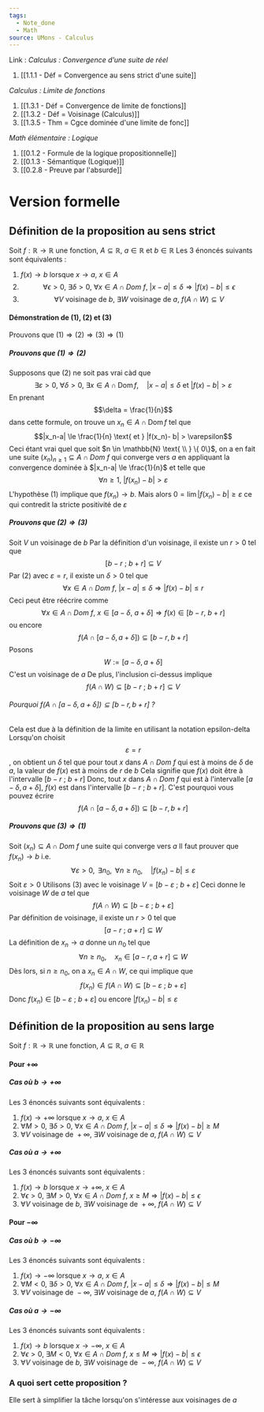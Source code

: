 ```yaml
---
tags:
  - Note_done
  - Math
source: UMons - Calculus
---
```


Link :
_Calculus : Convergence d’une suite de réel_
1. [[1.1.1 - Déf = Convergence au sens strict d'une suite]]

_Calculus : Limite de fonctions_
1. [[1.3.1 - Déf = Convergence de limite de fonctions]]
2. [[1.3.2 - Déf = Voisinage (Calculus)]]
3. [[1.3.5 - Thm = Cgce dominée d'une limite de fonc]]

_Math élémentaire : Logique_
1. [[0.1.2 - Formule de la logique propositionnelle]]
2. [[0.1.3 - Sémantique (Logique)]]
3. [[0.2.8 - Preuve par l'absurde]]


# Version formelle
## Définition de la proposition au sens strict
Soit $f : \mathbb{R} \to \mathbb{R}$ une fonction, $A \subseteq \mathbb{R},\ a \in \mathbb{R}$ et $b \in \mathbb{R}$
Les 3 énoncés suivants sont équivalents :
1. $f(x) \to b$ lorsque $x \to a,\ x \in A$
2. $$\forall \epsilon > 0,\ \exists \delta > 0,\ \forall x \in A \cap Dom\ f,\ |x-a| \le \delta \Rightarrow |f(x) - b| \le \epsilon$$
3. $$\forall V \text{ voisinage de } b,\ \exists W \text{ voisinage de } a,\ f(A \cap W) \subseteq V$$

#### Démonstration de (1), (2) et (3)
Prouvons que $(1) \Rightarrow (2) \Rightarrow (3) \Rightarrow (1)$ 
##### Prouvons que $(1) \Rightarrow (2)$
Supposons que (2) ne soit pas vrai càd que $$\exists \varepsilon > 0,\ \forall \delta > 0,\ \exists x\in A\cap\operatorname{Dom}f,\quad|x-a|\leqslant\delta\mathrm{~et~}|f(x)-b|>\varepsilon$$En prenant $$\delta = \frac{1}{n}$$ dans cette formule, on trouve un $x_n \in A \cap \operatorname{Dom} f$ tel que $$|x_n-a| \le \frac{1}{n} \text{ et } |f(x_n)- b| > \varepsilon$$Ceci étant vrai quel que soit $n \in \mathbb{N} \text{ \\ } \{ 0\}$, on a en fait une suite $(x_n)_{n \ge 1} \subseteq A \cap Dom\ f$ qui converge vers $a$ en appliquant la convergence dominée à $|x_n-a| \le \frac{1}{n}$ et telle que $$\forall n \ge 1,\  |f(x_n)- b| > \varepsilon$$ L'hypothèse (1) implique que $f(x_n) \to b$. Mais alors $0 = \lim|f(x_n)-b| \ge \varepsilon$ ce qui contredit la stricte positivité de $\varepsilon$ 

##### Prouvons que $(2) \Rightarrow (3)$
Soit $V$ un voisinage de $b$ 
Par la définition d'un voisinage, il existe un $r > 0$ tel que $$[b-r\ ;\ b+r] \subseteq V$$Par (2) avec $\varepsilon = r$, il existe un $\delta > 0$ tel que $$\forall x \in A \cap Dom\ f,\ |x - a| \le \delta \Rightarrow |f(x) - b| \le r$$ Ceci peut être réécrire comme $$\forall x \in A \cap Dom\ f,\ x \in [a - \delta,\ a+\delta] \Rightarrow f(x) \in [b - r,\ b + r]$$ ou encore $$f\left(A\cap[a-\delta,a+\delta]\right)\subseteq[b-r,b+r]$$Posons $$W := [a-\delta,a+\delta]$$ C'est un voisinage de $a$ 
De plus, l'inclusion ci-dessus implique $$f(A \cap W) \subseteq [b-r\ ;\ b+r] \subseteq V$$

###### Pourquoi $f\left(A\cap[a-\delta,a+\delta]\right)\subseteq[b-r,b+r]$ ?
Cela est due à la définition de la limite en utilisant la notation epsilon-delta
Lorsqu'on choisit $$\varepsilon = r$$, on obtient un $\delta$ tel que pour tout $x$ dans $A \cap Dom\ f$ qui est à moins de $\delta$ de $a$, la valeur de $f(x)$ est à moins de $r$ de $b$ 
Cela signifie que $f(x)$ doit être à l'intervalle $[b-r\ ;\ b+r]$ 
Donc, tout $x$ dans $A \cap Dom\ f$ qui est à l'intervalle $[a-\delta,a+\delta]$, $f(x)$ est dans l'intervalle $[b-r\ ;\ b+r]$. C'est pourquoi vous pouvez écrire $$f\left(A\cap[a-\delta,a+\delta]\right)\subseteq[b-r,b+r]$$
##### Prouvons que $(3) \Rightarrow (1)$
Soit $(x_n) \subseteq A \cap Dom\ f$ une suite qui converge vers $a$ 
Il faut prouver que $f(x_n) \to b$ i.e. $$\forall\varepsilon>0,\mathrm{~}\exists n_0,\mathrm{~}\forall n\geqslant n_0,\quad|f(x_n)-b|\leqslant\varepsilon $$Soit $\varepsilon > 0$ 
Utilisons (3) avec le voisinage $V = [b-\varepsilon\ ;\ b+\varepsilon]$ 
Ceci donne le voisinage $W$ de $a$ tel que $$f(A \cap W) \subseteq [b-\varepsilon\ ;\ b+\varepsilon]$$Par définition de voisinage, il existe un $r >0$ tel que $$[a-r\ ;\ a+r] \subseteq W$$ La définition de $x_n \to a$ donne un $n_0$ tel que $$\forall n\geqslant n_0,\quad x_n\in[a-r,a+r]\subseteq W$$Dès lors, si $n \ge n_0$, on a $x_n \in A \cap W$, ce qui implique que $$f(x_n) \in  f(A\cap W) \subseteq [b-\varepsilon\ ;\ b+\varepsilon]$$Donc $f(x_n) \in [b-\varepsilon\ ;\ b+\varepsilon]$ ou encore $|f(x_n)-b|\leqslant\varepsilon$ 

## Définition de la proposition au sens large
Soit $f : \mathbb{R} \to \mathbb{R}$ une fonction, $A \subseteq \mathbb{R},\ a \in \mathbb{R}$
#### Pour $+\infty$
##### Cas où $b \to +\infty$
Les 3 énoncés suivants sont équivalents :
1. $f(x) \to +\infty$ lorsque $x \to a,\ x \in A$
2. $\forall M > 0,\ \exists \delta > 0,\ \forall x \in A \cap Dom\ f,\ |x-a| \le \delta \Rightarrow |f(x) - b| \ge M$ 
3. $\forall V \text{ voisinage de } +\infty,\ \exists W \text{ voisinage de } a,\ f(A \cap W) \subseteq V$ 
##### Cas où $a \to +\infty$
Les 3 énoncés suivants sont équivalents :
1. $f(x) \to b$ lorsque $x \to +\infty,\ x \in A$
2. $\forall \epsilon > 0,\ \exists M > 0,\ \forall x \in A \cap Dom\ f,\ x\ge M \Rightarrow |f(x) - b| \le \epsilon$
3. $\forall V \text{ voisinage de } b,\ \exists W \text{ voisinage de } +\infty,\ f(A \cap W) \subseteq V$ 
#### Pour $-\infty$
##### Cas où $b \to -\infty$
Les 3 énoncés suivants sont équivalents :
1. $f(x) \to -\infty$ lorsque $x \to a,\ x \in A$
2. $\forall M < 0,\ \exists \delta > 0,\ \forall x \in A \cap Dom\ f,\ |x-a| \le \delta \Rightarrow |f(x) - b| \le M$ 
3. $\forall V \text{ voisinage de } -\infty,\ \exists W \text{ voisinage de } a,\ f(A \cap W) \subseteq V$ 
##### Cas où $a \to -\infty$
Les 3 énoncés suivants sont équivalents :
1. $f(x) \to b$ lorsque $x \to -\infty,\ x \in A$
2. $\forall \epsilon > 0,\ \exists M < 0,\ \forall x \in A \cap Dom\ f,\ x\le M \Rightarrow |f(x) - b| \le \epsilon$
3. $\forall V \text{ voisinage de } b,\ \exists W \text{ voisinage de } -\infty,\ f(A \cap W) \subseteq V$

### A quoi sert cette proposition ?
Elle sert à simplifier la tâche lorsqu'on s'intéresse aux voisinages de $a$
